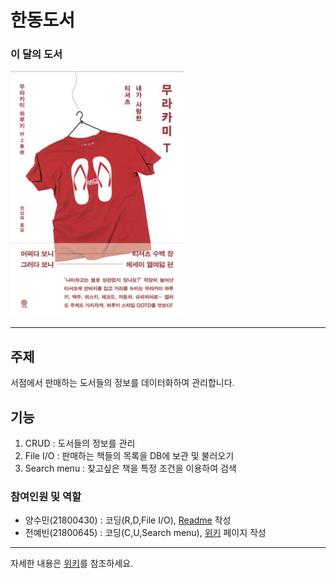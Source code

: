 한동도서
========

### 이 달의 도서
![이 달의 도서](/design/monthbook.png)
***
## 주제
서점에서 판매하는 도서들의 정보를 데이터화하여 관리합니다.

## 기능
1. CRUD : 도서들의 정보를 관리
2. File I/O : 판매하는 책들의 목록을 DB에 보관 및 불러오기
3. Search menu : 찾고싶은 책을 특정 조건을 이용하여 검색

### 참여인원 및 역할
+ 양수민(21800430) : 코딩(R,D,File I/O), [Readme](https://github.com/21800430/team-mini_project.git) 작성
+ 전예빈(21800645) : 코딩(C,U,Search menu), [위키](https://github.com/21800430/team-mini_project/wiki) 페이지 작성
***
자세한 내용은 [위키](https://github.com/21800430/team-mini_project/wiki)를 참조하세요.
